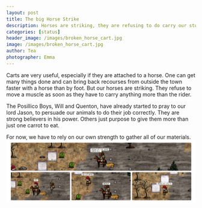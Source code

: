 ```yaml
---
layout: post
title: The big Horse Strike
description: Horses are striking, they are refusing to do carry our stuff.
categories: [status]
header_image: /images/broken_horse_cart.jpg
image: /images/broken_horse_cart.jpg
author: Tea
photographer: Emma
---
```


Carts are very useful, especially if they are attached to a horse. One can get many things done and can bring back recourses from outside the town faster with a horse than by foot. But our horses are striking. They refuse to move a muscle as soon as they have to carry anything more than the rider. 

The Posillico Boys, Will and Quenton, have already started to pray to our lord Jason, to persuade our animals to do their job correctly. They are strong believers in his power. Others just purpose to give them more than just one carrot to eat. 

For now, we have to rely on our own strength to gather all of our materials. 
![image](/images/broken_horse_cart.jpg)